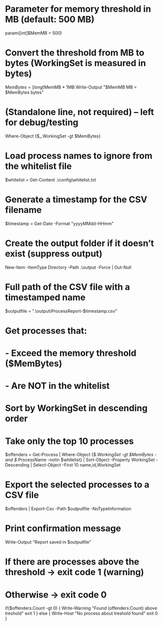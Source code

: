 # Parameter for memory threshold in MB (default: 500 MB)
param([int]$MemMB = 500)

# Convert the threshold from MB to bytes (WorkingSet is measured in bytes)
$MemBytes = [long]$MemMB * 1MB
Write-Output "$MemMB MB = $MemBytes bytes"

# (Standalone line, not required) – left for debug/testing
Where-Object {$_.WorkingSet -gt $MemBytes}

# Load process names to ignore from the whitelist file
$whitelist = Get-Content .\config\whitelist.txt

# Generate a timestamp for the CSV filename
$timestamp = Get-Date -Format "yyyyMMdd-HHmm" 

# Create the output folder if it doesn’t exist (suppress output)
New-Item -ItemType Directory -Path .\output -Force | Out-Null

# Full path of the CSV file with a timestamped name
$outputfile = ".\output\ProcessReport-$timestamp.csv"

# Get processes that:
# - Exceed the memory threshold ($MemBytes)
# - Are NOT in the whitelist
# Sort by WorkingSet in descending order
# Take only the top 10 processes
$offenders = Get-Process | 
    Where-Object {$_.WorkingSet -gt $MemBytes -and $_.ProcessName -notin $whitelist} |
    Sort-Object -Property WorkingSet -Descending |
    Select-Object -First 10 name,id,WorkingSet

# Export the selected processes to a CSV file
$offenders | Export-Csv -Path $outputfile -NoTypeInformation

# Print confirmation message
Write-Output "Report saved in $outputfile"

# If there are processes above the threshold → exit code 1 (warning)
# Otherwise → exit code 0
if($offenders.Count -gt 0) {
    Write-Warning "Found $($offenders.Count) above treshold"
    exit 1
} else {
    Write-Host "No process about treshold found"
    exit 0
}
